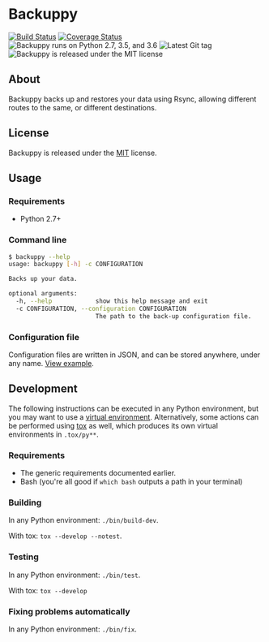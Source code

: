# Backuppy

[![Build Status](https://travis-ci.org/bartfeenstra/backuppy.svg?branch=master)](https://travis-ci.org/bartfeenstra/backuppy) [![Coverage Status](https://coveralls.io/repos/github/bartfeenstra/backuppy/badge.svg?branch=master)](https://coveralls.io/github/bartfeenstra/backuppy?branch=master) ![Backuppy runs on Python 2.7, 3.5, and 3.6](https://img.shields.io/badge/Python-2.7%2C%203.5%2C%203.6-blue.svg) ![Latest Git tag](https://img.shields.io/github/tag/bartfeenstra/backuppy.svg) ![Backuppy is released under the MIT license](https://img.shields.io/github/license/bartfeenstra/backuppy.svg)

## About
Backuppy backs up and restores your data using Rsync, allowing different routes to the same, or different destinations.

## License
Backuppy is released under the [MIT](./LICENSE) license.

## Usage

### Requirements
- Python 2.7+

### Command line
```bash
$ backuppy --help
usage: backuppy [-h] -c CONFIGURATION

Backs up your data.

optional arguments:
  -h, --help            show this help message and exit
  -c CONFIGURATION, --configuration CONFIGURATION
                        The path to the back-up configuration file.
```

### Configuration file
Configuration files are written in JSON, and can be stored anywhere, under any name.
[View example](./backuppy/tests/resources/configuration/backuppy.json).

## Development
The following instructions can be executed in any Python environment, but you may want to use a
[virtual environment](https://docs.python.org/3/library/venv.html). Alternatively, some actions can be performed using
[tox](https://tox.readthedocs.io/) as well, which produces its own virtual environments in `.tox/py**`.

### Requirements
- The generic requirements documented earlier.
- Bash (you're all good if `which bash` outputs a path in your terminal)

### Building
In any Python environment: `./bin/build-dev`.

With tox: `tox --develop --notest`.

### Testing
In any Python environment: `./bin/test`.

With tox: `tox --develop`

### Fixing problems automatically
In any Python environment: `./bin/fix`.
